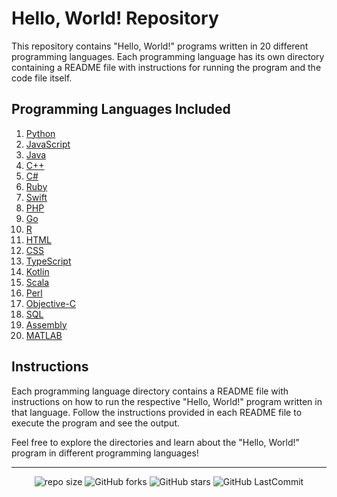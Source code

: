 # Hello, World! Repository

This repository contains "Hello, World!" programs written in 20 different programming languages. Each programming language has its own directory containing a README file with instructions for running the program and the code file itself.

## Programming Languages Included

1. [Python](Python/README_python.md)
2. [JavaScript](JavaScript/README_javascript.md)
3. [Java](Java/README_java.md)
4. [C++](C++/README_c++.md)
5. [C#](C#/README_c#.md)
6. [Ruby](Ruby/README_ruby.md)
7. [Swift](Swift/README_swift.md)
8. [PHP](PHP/README_php.md)
9. [Go](Go/README_go.md)
10. [R](R/README_r.md)
11. [HTML](HTML/README_html.md)
12. [CSS](CSS/README_css.md)
13. [TypeScript](TypeScript/README_typescript.md)
14. [Kotlin](Kotlin/README_kotlin.md)
15. [Scala](Scala/README_scala.md)
16. [Perl](Perl/README_perl.md)
17. [Objective-C](Objective-C/README_objective-c.md)
18. [SQL](SQL/README_sql.md)
19. [Assembly](Assembly/README_assembly.md)
20. [MATLAB](MATLAB/README_matlab.md)

## Instructions

Each programming language directory contains a README file with instructions on how to run the respective "Hello, World!" program written in that language. Follow the instructions provided in each README file to execute the program and see the output.

Feel free to explore the directories and learn about the "Hello, World!" program in different programming languages!

---

<div align="center">

   ![repo size](https://img.shields.io/github/repo-size/gmpsankalpa/Hello-World?label=Repo%20Size&style=for-the-badge&labelColor=black&color=20bf6b)
   ![GitHub forks](https://img.shields.io/github/forks/gmpsankalpa/Hello-World?&labelColor=black&color=0fb9b1&style=for-the-badge)
   ![GitHub stars](https://img.shields.io/github/stars/gmpsankalpa/Hello-World?&labelColor=black&color=f7b731&style=for-the-badge)
   ![GitHub LastCommit](https://img.shields.io/github/last-commit/gmpsankalpa/Hello-World?logo=github&labelColor=black&color=d1d8e0&style=for-the-badge)

</div>
